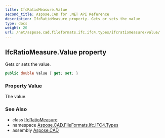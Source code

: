 ```yaml
---
title: IfcRatioMeasure.Value
second_title: Aspose.CAD for .NET API Reference
description: IfcRatioMeasure property. Gets or sets the value
type: docs
weight: 20
url: /net/aspose.cad.fileformats.ifc.ifc4.types/ifcratiomeasure/value/
---
```

## IfcRatioMeasure.Value property

Gets or sets the value.

```csharp
public double Value { get; set; }
```

### Property Value

The value.

### See Also

* class [IfcRatioMeasure](../)
* namespace [Aspose.CAD.FileFormats.Ifc.IFC4.Types](../../ifcratiomeasure/)
* assembly [Aspose.CAD](../../../)


